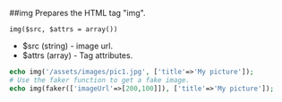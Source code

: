 ##img
Prepares the HTML tag "img".

```img($src, $attrs = array())```
- $src (string) - image url. 
- $attrs (array) - Tag attributes.
```php
echo img('/assets/images/pic1.jpg', ['title'=>'My picture']);
# Use the faker function to get a fake image.
echo img(faker(['imageUrl'=>[200,100]]), ['title'=>'My picture']);
```
